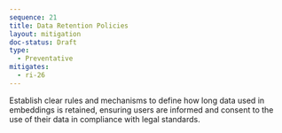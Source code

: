 ```yaml
---
sequence: 21
title: Data Retention Policies
layout: mitigation
doc-status: Draft
type:
  - Preventative
mitigates:
  - ri-26
---
```


Establish clear rules and mechanisms to define how long data used in embeddings is retained, ensuring users are informed and consent to the use of their data in compliance with legal standards.
